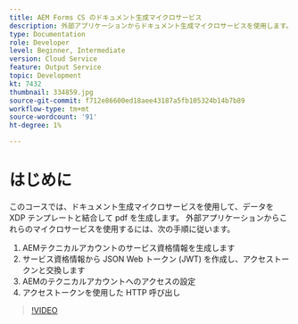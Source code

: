 ```yaml
---
title: AEM Forms CS のドキュメント生成マイクロサービス
description: 外部アプリケーションからドキュメント生成マイクロサービスを使用します。
type: Documentation
role: Developer
level: Beginner, Intermediate
version: Cloud Service
feature: Output Service
topic: Development
kt: 7432
thumbnail: 334859.jpg
source-git-commit: f712e86600ed18aee43187a5fb105324b14b7b89
workflow-type: tm+mt
source-wordcount: '91'
ht-degree: 1%

---
```


# はじめに

このコースでは、ドキュメント生成マイクロサービスを使用して、データを XDP テンプレートと結合して pdf を生成します。 外部アプリケーションからこれらのマイクロサービスを使用するには、次の手順に従います。

1. AEMテクニカルアカウントのサービス資格情報を生成します
1. サービス資格情報から JSON Web トークン (JWT) を作成し、アクセストークンと交換します
1. AEMのテクニカルアカウントへのアクセスの設定
1. アクセストークンを使用した HTTP 呼び出し

>[!VIDEO](https://video.tv.adobe.com/v/334859/?quality=12&learn=on)
